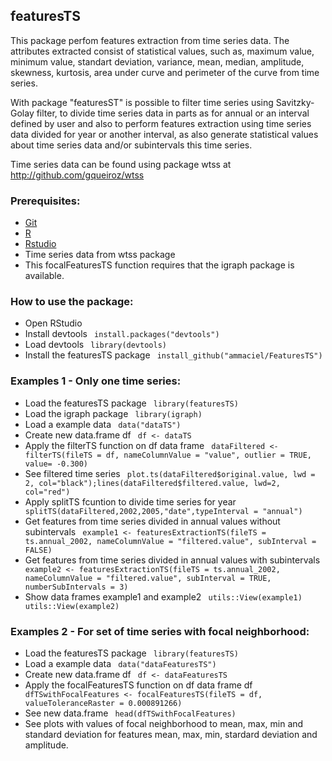 <h2>featuresTS</h2>

This package perfom features extraction from time series data. The attributes extracted consist of statistical values, such as, maximum value, minimum value, standart deviation, variance, mean, median, amplitude, skewness, kurtosis, area under curve and perimeter of the curve from time series. 

With package "featuresST" is possible to filter time series using Savitzky-Golay filter, to divide time series data in parts as for annual or an interval defined by user and also to perform features extraction using time series data divided for year or another interval, as also generate statistical values about time series data and/or subintervals this time series.  

Time series data can be found using package wtss at <a href="http://github.com/gqueiroz/wtss/">http://github.com/gqueiroz/wtss<a>

<h3>Prerequisites: </h3> 
<ul>
  <li><a href="http://git-scm.com/">Git</a></li>
  <li><a href="http://www.r-project.org/">R</a></li>
  <li><a href="http://www.rstudio.com/">Rstudio</a></li>
  <li>Time series data from wtss package </li>
  <li>This focalFeaturesTS function requires that the igraph package is available. </li> 
</ul>

<h3>How to use the package:</h3>
<ul>
  <li>Open RStudio</li>
  <li>Install devtools <code> install.packages("devtools") </code> </li>
  <li>Load devtools <code> library(devtools) </code> </li>
  <li>Install the featuresTS package <code> install_github("ammaciel/FeaturesTS") </code> </li>
</ul>

<h3>Examples 1 - Only one time series:</h3>
<ul>
  <li> Load the featuresTS package <code> library(featuresTS) </code></li>
  <li> Load the igraph package <code> library(igraph) </code></li>
  <li> Load a example data <code> data("dataTS") </code></li>
  <li> Create new data.frame df <code> df <- dataTS </code></li>
  <li> Apply the filterTS function on df data frame <code> dataFiltered <- filterTS(fileTS = df, nameColumnValue = "value", outlier = TRUE, value= -0.300)  </code></li>
  <li> See filtered time series <code> plot.ts(dataFiltered$original.value, lwd = 2, col="black");lines(dataFiltered$filtered.value, lwd=2, col="red") </code></li>
  <li> Apply splitTS fcuntion to divide time series for year <code> splitTS(dataFiltered,2002,2005,"date",typeInterval = "annual") </code></li>
  <li> Get features from time series divided in annual values without subintervals <code> example1 <- featuresExtractionTS(fileTS = ts.annual_2002, nameColumnValue = "filtered.value", subInterval = FALSE) </code> </li>
  <li> Get features from time series divided in annual values with subintervals <code> example2 <- featuresExtractionTS(fileTS = ts.annual_2002, nameColumnValue = "filtered.value", subInterval = TRUE, numberSubIntervals = 3) </code> </li>
  <li> Show data frames example1 and example2 <code> utils::View(example1) </code> <code> utils::View(example2) </code> </li>
</ul>  

<h3>Examples 2 - For set of time series with focal neighborhood:</h3>
<ul>
  <li> Load the featuresTS package <code> library(featuresTS) </code></li>
  <li> Load a example data <code> data("dataFeaturesTS") </code></li>
  <li> Create new data.frame df <code> df <- dataFeaturesTS </code></li>
  <li> Apply the focalFeaturesTS function on df data frame df <code> dfTSwithFocalFeatures <- focalFeaturesTS(fileTS = df, valueToleranceRaster = 0.000891266)  </code></li>
  <li> See new data.frame <code> head(dfTSwithFocalFeatures) </code></li>
  <li> See plots with values of focal neighborhood to mean, max, min and standard deviation for features mean, max, min, stardard deviation and amplitude.  
</ul> 
  
  
